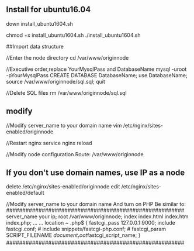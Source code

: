 ## Install for ubuntu16.04

down install_ubuntu1604.sh

chmod +x install_ubuntu1604.sh
./install_ubuntu1604.sh

##Import data structure

//Enter the node directory
cd /var/www/originnode

//Executive order,replace YourMysqlPass and DatabaseName
mysql -uroot -pYourMysqlPass
CREATE DATABASE DatabaseName;
use DatabaseName;
source /var/www/originnode/sql.sql;
quit

//Delete SQL files
rm /var/www/originnode/sql.sql

## modify

//Modify server_name to your domain name
vim /etc/nginx/sites-enabled/originnode

//Restart nginx
service nginx reload

//Modify node configuration
Route: /var/www/originnode


## If you don't use domain names, use IP as a node
delete /etc/nginx/sites-enabled/originnode
edit /etc/nginx/sites-enabled/default

//Modify server_name to your domain name
And turn on PHP Be similar to:
#######################################################
	   server_name your ip;
       root /var/www/originnode;
       index index.html index.htm index.php;
	   ...
	   ...
       location ~ \.php$ {
              fastcgi_pass 127.0.0.1:9000;
              include fastcgi.conf;
              # include snippets/fastcgi-php.conf;
              # fastcgi_param SCRIPT_FILENAME $document_root$fastcgi_script_name;
       }
#######################################################


